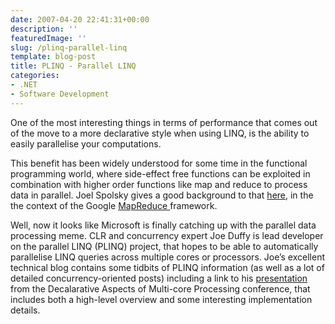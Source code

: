 ```yaml
---
date: 2007-04-20 22:41:31+00:00
description: ''
featuredImage: ''
slug: /plinq-parallel-linq
template: blog-post
title: PLINQ - Parallel LINQ
categories:
- .NET
- Software Development
---
```


One of the most interesting things in terms of performance that comes out of the move to a more declarative style when using LINQ, is the ability to easily parallelise your computations.


This benefit has been widely understood for some time in the functional programming world, where side-effect free functions can be exploited in combination with higher order functions like map and reduce to process data in parallel. Joel Spolsky gives a good background to that [here](http://www.joelonsoftware.com/items/2006/08/01.html), in the the context of the Google [MapReduce ](http://labs.google.com/papers/mapreduce.html)framework.

Well, now it looks like Microsoft is finally catching up with the parallel data processing meme. CLR and concurrency expert Joe Duffy is lead developer on the parallel LINQ (PLINQ) project, that hopes to be able to automatically parallelise LINQ queries across multiple cores or processors. Joe’s excellent technical blog contains some tidbits of PLINQ information (as well as a lot of detailed concurrency-oriented posts) including a link to his [presentation](http://www.bluebytesoftware.com/code/07/01/2007_01_POPL_DAMP_plinq.ppt) from the Decalarative Aspects of Multi-core Processing conference, that includes both a high-level overview and some interesting implementation details.
